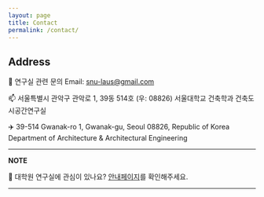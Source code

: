 ```yaml
---
layout: page
title: Contact
permalink: /contact/
---
```


## Address

🚨 연구실 관련 문의 Email: snu-laus@gmail.com

📫 서울특별시 관악구 관악로 1, 39동 514호 (우: 08826)
서울대학교 건축학과 건축도시공간연구실

✈️ 39-514 Gwanak-ro 1, Gwanak-gu, Seoul 08826, Republic of Korea
Department of Architecture & Architectural Engineering

---
**NOTE**

🥕 대학원 연구실에 관심이 있나요? [안내페이지](https://bumjoon.notion.site/Lab-Application-5e1fd035bf0d40828e356a97fa2f4284)를 확인해주세요.

---
